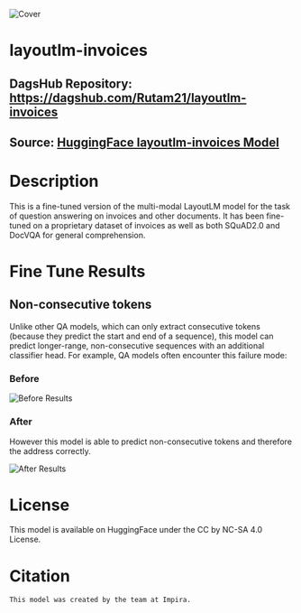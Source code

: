 ![Cover](https://user-images.githubusercontent.com/66431403/267597217-2285216a-209c-466b-a0da-ab610356c2af.png)

# layoutlm-invoices

## DagsHub Repository: https://dagshub.com/Rutam21/layoutlm-invoices

## Source: [HuggingFace layoutlm-invoices Model](https://huggingface.co/magorshunov/layoutlm-invoices)

# Description

This is a fine-tuned version of the multi-modal LayoutLM model for the task of question answering on invoices and other documents. It has been fine-tuned on a proprietary dataset of invoices as well as both SQuAD2.0 and DocVQA for general comprehension.

# Fine Tune Results

## Non-consecutive tokens

Unlike other QA models, which can only extract consecutive tokens (because they predict the start and end of a sequence), this model can predict longer-range, non-consecutive sequences with an additional classifier head. For example, QA models often encounter this failure mode:

### Before

![Before Results](https://dagshub.com/Rutam21/layoutlm-invoices/raw/main/before.png)

### After

However this model is able to predict non-consecutive tokens and therefore the address correctly.

![After Results](https://dagshub.com/Rutam21/layoutlm-invoices/raw/main/after.png)

# License

This model is available on HuggingFace under the CC by NC-SA 4.0 License.

# Citation

```citation
This model was created by the team at Impira.
```
